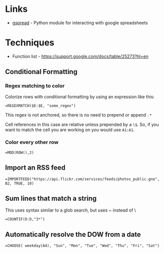 # Links

- [gspread](https://pypi.python.org/pypi/gspread) - Python module for interacting with google spreadsheets

# Techniques

- Function list - <https://support.google.com/docs/table/25273?hl=en>

## Conditional Formatting

### Regex matching to color

Colorize rows with conditional formatting by using an expression like this:

```
=REGEXMATCH($E:$E, "some_regex")
```

This regex is not anchored, so there is no need to prepend or append `.*`

Cell references in this case are relative unless prepended by a `\$`. So, if you want to match the cell you are working on you would use `A1:A1`.

### Color every other row

```
=MOD(ROW(),2)
```

## Import an RSS feed

```
=IMPORTFEED("https://api.flickr.com/services/feeds/photos_public.gne", B2, TRUE, 10)
```

## Sum lines that match a string

This uses syntax similar to a glob search, but uses ~ instead of \

```
=COUNTIF(D:D,"3*")
```

## Automatically resolve the DOW from a date

```
=CHOOSE( weekday(A4), "Sun", "Mon", "Tue", "Wed", "Thu", "Fri", "Sat")
```
